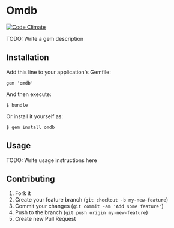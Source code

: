 # Omdb
[![Code Climate](https://codeclimate.com/repos/51dc6afbc7f3a37a72002061/badges/c245beb7b5f063dc7e94/gpa.png)](https://codeclimate.com/repos/51dc6afbc7f3a37a72002061/feed)

TODO: Write a gem description

## Installation

Add this line to your application's Gemfile:

    gem 'omdb'

And then execute:

    $ bundle

Or install it yourself as:

    $ gem install omdb

## Usage

TODO: Write usage instructions here

## Contributing

1. Fork it
2. Create your feature branch (`git checkout -b my-new-feature`)
3. Commit your changes (`git commit -am 'Add some feature'`)
4. Push to the branch (`git push origin my-new-feature`)
5. Create new Pull Request
